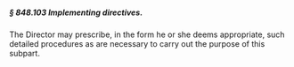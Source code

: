 ##### § 848.103 Implementing directives. #####

The Director may prescribe, in the form he or she deems appropriate, such detailed procedures as are necessary to carry out the purpose of this subpart.